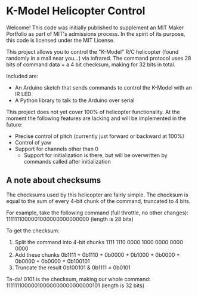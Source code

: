 K-Model Helicopter Control
==========================

Welcome! This code was initially published to supplement an MIT Maker Portfolio as part of MIT's admissions process. In the spirit of its purpose, this code is licensed under the MIT License.

This project allows you to control the "K-Model" R/C helicopter (found randomly in a mall near you...) via infrared. The command protocol uses 28 bits of command data + a 4 bit checksum, making for 32 bits in total.

Included are:
* An Arduino sketch that sends commands to control the K-Model with an IR LED
* A Python library to talk to the Arduino over serial

This project does not yet cover 100% of helicopter functionality. At the moment the following features are lacking and will be implemented in the future:
* Precise control of pitch (currently just forward or backward at 100%)
* Control of yaw
* Support for channels other than 0
  * Support for initialization is there, but will be overwritten by commands called after initialization

A note about checksums
----------------------
The checksums used by this helicopter are fairly simple. The checksum is equal to the sum of every 4-bit chunk of the command, truncated to 4 bits.

For example, take the following command (full throttle, no other changes):
    1111111000001000000000000000 (length is 28 bits)

To get the checksum:  
1. Split the command into 4-bit chunks
        1111 1110 0000 1000 0000 0000 0000
2. Add these chunks
        0b1111 + 0b1110 + 0b0000 + 0b1000 + 0b0000 + 0b0000 + 0b0000 = 0b100101
3. Truncate the result
        0b100101 & 0b1111 = 0b0101

Ta-da! 0101 is the checksum, making our whole command:
    11111110000010000000000000000101 (length is 32 bits)